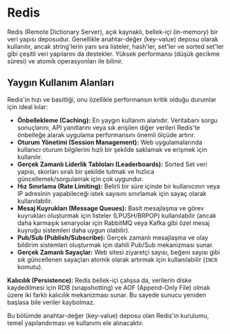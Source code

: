 # Redis

Redis (Remote Dictionary Server), açık kaynaklı, bellek-içi (in-memory) bir veri yapısı deposudur. Genellikle anahtar-değer (key-value) deposu olarak kullanılır, ancak string'lerin yanı sıra listeler, hash'ler, set'ler ve sorted set'ler gibi çeşitli veri yapılarını da destekler. Yüksek performansı (düşük gecikme süresi) ve atomik operasyonları ile bilinir.

## Yaygın Kullanım Alanları

Redis'in hızı ve basitliği, onu özellikle performansın kritik olduğu durumlar için ideal kılar:

*   **Önbellekleme (Caching):** En yaygın kullanım alanıdır. Veritabanı sorgu sonuçlarını, API yanıtlarını veya sık erişilen diğer verileri Redis'te önbelleğe alarak uygulama performansını önemli ölçüde artırır.
*   **Oturum Yönetimi (Session Management):** Web uygulamalarında kullanıcı oturum bilgilerini hızlı bir şekilde saklamak ve erişmek için kullanılır.
*   **Gerçek Zamanlı Liderlik Tabloları (Leaderboards):** Sorted Set veri yapısı, skorları sıralı bir şekilde tutmak ve hızlıca güncellemek/sorgulamak için çok uygundur.
*   **Hız Sınırlama (Rate Limiting):** Belirli bir süre içinde bir kullanıcının veya IP adresinin yapabileceği istek sayısını sınırlamak için sayaç olarak kullanılabilir.
*   **Mesaj Kuyrukları (Message Queues):** Basit mesajlaşma ve görev kuyrukları oluşturmak için listeler (LPUSH/BRPOP) kullanılabilir (ancak daha karmaşık senaryolar için RabbitMQ veya Kafka gibi özel mesaj kuyruğu sistemleri daha uygun olabilir).
*   **Pub/Sub (Publish/Subscribe):** Gerçek zamanlı mesajlaşma ve olay bildirim sistemleri oluşturmak için dahili Pub/Sub mekanizması sunar.
*   **Gerçek Zamanlı Sayaçlar:** Web sitesi ziyaretçi sayısı, beğeni sayısı gibi sık güncellenen sayaçları atomik olarak artırmak için kullanılabilir (`INCR` komutu).

**Kalıcılık (Persistence):** Redis bellek-içi çalışsa da, verilerin diske kaydedilmesi için RDB (snapshotting) ve AOF (Append-Only File) olmak üzere iki farklı kalıcılık mekanizması sunar. Bu sayede sunucu yeniden başlasa bile veriler kaybolmaz.

Bu bölümde anahtar-değer (key-value) deposu olan Redis'in kurulumu, temel yapılandırması ve kullanımı ele alınacaktır.
